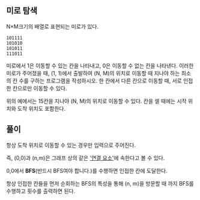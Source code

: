 ## 미로 탐색
N×M크기의 배열로 표현되는 미로가 있다.
```
101111
101010
101011
111011
```

미로에서 1은 이동할 수 있는 칸을 나타내고, 0은 이동할 수 없는 칸을 나타낸다. 이러한 미로가 주어졌을 때, (1, 1)에서 출발하여 (N, M)의 위치로 이동할 때 지나야 하는 최소의 칸 수를 구하는 프로그램을 작성하시오. 한 칸에서 다른 칸으로 이동할 때, 서로 인접한 칸으로만 이동할 수 있다.

위의 예에서는 15칸을 지나야 (N, M)의 위치로 이동할 수 있다. 칸을 셀 때에는 시작 위치와 도착 위치도 포함한다.

## 풀이

항상 도착 위치로 이동할 수 있는 경우만 입력으로 주어진다.

즉, (0,0)과 (n,m)은 그래프 상의 같은 ['연결 요소'](https://github.com/usernameSplash/BOJ/tree/main/Problems/600_Graph/11724_Connected_Component)에 속한다고 볼 수 있다.

0,0에서 **BFS**(반드시 BFS여야 합니다.)를 수행하면 인접한 칸에 도달한다.

항상 인접한 칸들을 먼저 순회하는 BFS의 특성을 통해 (n, m)을 방문할 때 까지 BFS를 수행하고 횟수를 출력하면 된다.

